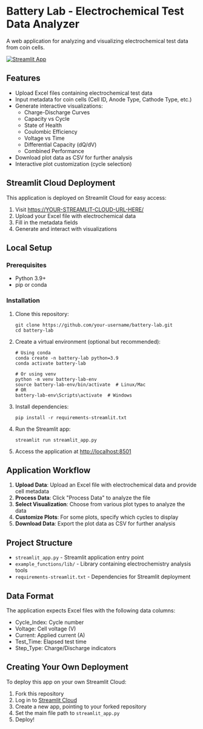 # Battery Lab - Electrochemical Test Data Analyzer

A web application for analyzing and visualizing electrochemical test data from coin cells.

[![Streamlit App](https://static.streamlit.io/badges/streamlit_badge_black_white.svg)](https://YOUR-STREAMLIT-CLOUD-URL-HERE/)

## Features

- Upload Excel files containing electrochemical test data
- Input metadata for coin cells (Cell ID, Anode Type, Cathode Type, etc.)
- Generate interactive visualizations:
  - Charge-Discharge Curves
  - Capacity vs Cycle
  - State of Health
  - Coulombic Efficiency
  - Voltage vs Time
  - Differential Capacity (dQ/dV)
  - Combined Performance
- Download plot data as CSV for further analysis
- Interactive plot customization (cycle selection)

## Streamlit Cloud Deployment

This application is deployed on Streamlit Cloud for easy access:

1. Visit [https://YOUR-STREAMLIT-CLOUD-URL-HERE/](https://YOUR-STREAMLIT-CLOUD-URL-HERE/)
2. Upload your Excel file with electrochemical data
3. Fill in the metadata fields
4. Generate and interact with visualizations

## Local Setup

### Prerequisites

- Python 3.9+
- pip or conda

### Installation

1. Clone this repository:
   ```
   git clone https://github.com/your-username/battery-lab.git
   cd battery-lab
   ```

2. Create a virtual environment (optional but recommended):
   ```
   # Using conda
   conda create -n battery-lab python=3.9
   conda activate battery-lab
   
   # Or using venv
   python -m venv battery-lab-env
   source battery-lab-env/bin/activate  # Linux/Mac
   # OR
   battery-lab-env\Scripts\activate  # Windows
   ```

3. Install dependencies:
   ```
   pip install -r requirements-streamlit.txt
   ```

4. Run the Streamlit app:
   ```
   streamlit run streamlit_app.py
   ```

5. Access the application at [http://localhost:8501](http://localhost:8501)

## Application Workflow

1. **Upload Data**: Upload an Excel file with electrochemical data and provide cell metadata
2. **Process Data**: Click "Process Data" to analyze the file
3. **Select Visualization**: Choose from various plot types to analyze the data
4. **Customize Plots**: For some plots, specify which cycles to display
5. **Download Data**: Export the plot data as CSV for further analysis

## Project Structure

- `streamlit_app.py` - Streamlit application entry point
- `example_functions/lib/` - Library containing electrochemistry analysis tools
- `requirements-streamlit.txt` - Dependencies for Streamlit deployment

## Data Format

The application expects Excel files with the following data columns:
- Cycle_Index: Cycle number
- Voltage: Cell voltage (V)
- Current: Applied current (A)
- Test_Time: Elapsed test time
- Step_Type: Charge/Discharge indicators

## Creating Your Own Deployment

To deploy this app on your own Streamlit Cloud:

1. Fork this repository
2. Log in to [Streamlit Cloud](https://streamlit.io/cloud)
3. Create a new app, pointing to your forked repository
4. Set the main file path to `streamlit_app.py`
5. Deploy! 